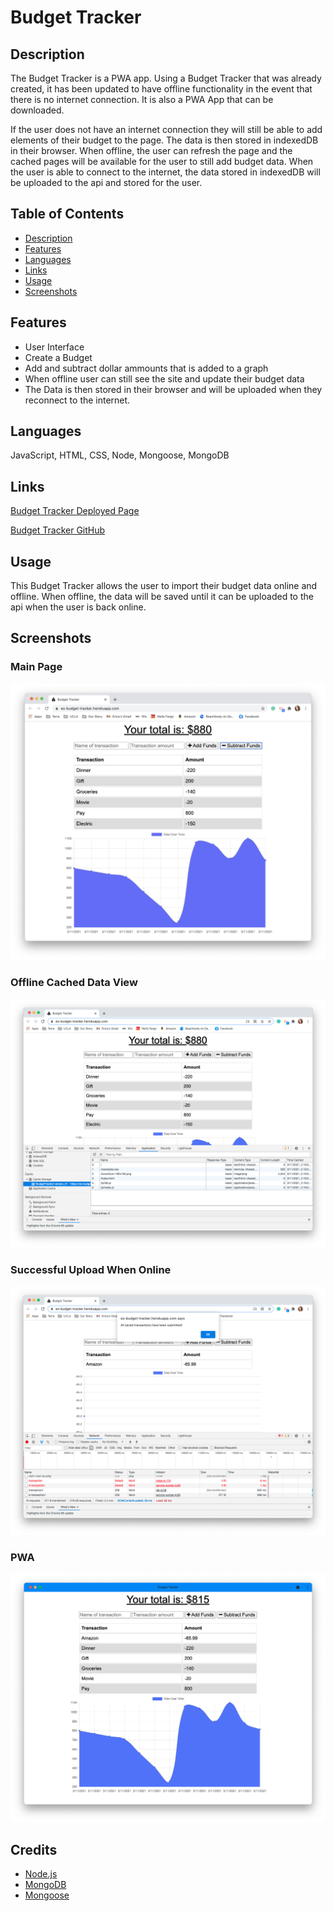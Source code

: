 # Budget Tracker 

 
## Description
The Budget Tracker is a PWA app. Using a Budget Tracker that was already created, it has been updated to have offline functionality in the event that there is no internet connection. It is also a PWA App that can be downloaded.

If the user does not have an internet connection they will still be able to add elements of their budget to the page. The data is then stored in indexedDB in their browser. When offline, the user can refresh the page and the cached pages will be available for the user to still add budget data. When the user is able to connect to the internet, the data stored in indexedDB will be uploaded to the api and stored for the user.


## Table of Contents
  
* [Description](#description)
* [Features](#features)
* [Languages](#languages)
* [Links](#link)
* [Usage](#usage)
* [Screenshots](#screenshots)


## Features
    
- User Interface
- Create a Budget
- Add and subtract dollar ammounts that is added to a graph
- When offline user can still see the site and update their budget data
- The Data is then stored in their browser and will be uploaded when they reconnect to the internet.

## Languages

JavaScript, HTML, CSS, Node, Mongoose, MongoDB


## Links 

[Budget Tracker Deployed Page](https://es-budget-tracker.herokuapp.com/)

[Budget Tracker GitHub](https://github.com/ericasiegel/budget-tracker.git)


## Usage

This Budget Tracker allows the user to import their budget data online and offline. When offline, the data will be saved until it can be uploaded to the api when the user is back online.


## Screenshots
    
### Main Page
![Budget Tracker main page](./images/main.png)


### Offline Cached Data View
![Offline Cached Data View](./images/offline.png)


### Successful Upload When Online
![Successful Upload](./images/success.png)

### PWA
![PWA](./images/pwa.png)


## Credits

- [Node.js](https://nodejs.org/en/)
- [MongoDB](https://www.mongodb.com/3)
- [Mongoose](https://mongoosejs.com/docs)
    